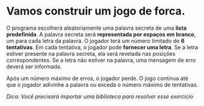 # Vamos construir um jogo de forca. 

O programa escolherá aleatoriamente uma palavra secreta de uma **lista predefinida**. A palavra secreta será **representada por espaços em branco**, um para cada letra da palavra. O jogador terá um número limitado de **6 tentativas**. Em cada tentativa, o jogador pode **fornecer uma letra**. Se a letra estiver presente na palavra secreta, ela será revelada nas posições correspondentes. Se a letra não estiver na palavra, uma mensagem de erro deverá ser informada.

Após um número máximo de erros, o jogador perde. O jogo continua até que o jogador adivinhe a palavra ou exceda o número máximo de tentativas.

*Dica: Você precisará importar uma biblioteca para resolver esse exercício*